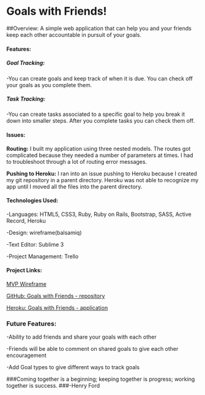 # Goals with Friends!

##Overview:
A simple web application that can help you and your friends keep each other accountable in pursuit of your goals.

#### Features:
##### Goal Tracking:
-You can create goals and keep track of when it is due.  You can check off your goals as you complete them.

##### Task Tracking:
-You can create tasks associated to a specific goal to help you break it down into smaller steps.  After you complete tasks you can check them off.

#### Issues:

**Routing:** 
I built my application using three nested models.  The routes got complicated because they needed a number of parameters at times.  I had to troubleshoot through a lot of routing error messages.  


**Pushing to Heroku:**
I ran into an issue pushing to Heroku because I created my git repository in a parent directory.  Heroku was not able to recognize my app until I moved all the files into the parent directory.

#### Technologies Used:
-Languages: HTML5, CSS3, Ruby, Ruby on Rails, Bootstrap, SASS, Active Record, Heroku

-Design: wireframe(balsamiq)

-Text Editor: Sublime 3

-Project Management: Trello

#### Project Links:
[MVP Wireframe](https://trello.com/c/8QUNW0Df/11-mvp-wireframe)

[GitHub: Goals with Friends - repository](http://daquigley4.github.io/goals_with_friends/)

[Heroku: Goals with Friends - application](https://goals-with-friends.herokuapp.com/)

### Future Features:

-Ability to add friends and share your goals with each other

-Friends will be able to comment on shared goals to give each other encouragement

-Add Goal types to give different ways to track goals

###Coming together is a beginning; keeping together is progress; working together is success. 
###-Henry Ford
